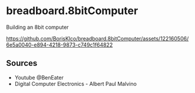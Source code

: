 # breadboard.8bitComputer
Building an 8bit computer

https://github.com/BorisKlco/breadboard.8bitComputer/assets/122160506/6e5a0040-e894-4218-9873-c749c1f64822

## Sources
- Youtube @BenEater
- Digital Computer Electronics - Albert Paul Malvino
